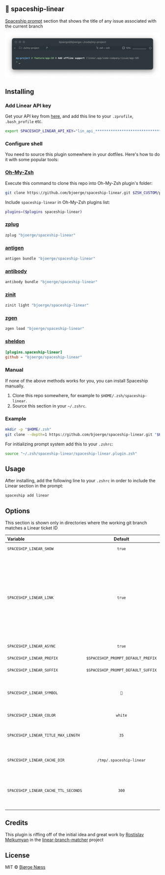 🚀 spaceship-linear
----

[Spaceship prompt](https://spaceship-prompt.sh/) section that shows the title of any issue associated with the current
branch

![Screenshot](screenshot.png)

## Installing

### Add Linear API key

Get your API key from [here](https://linear.app/settings/api), and add this line to your `.zprofile`, `.bash_profile`
etc.

```bash
export SPACESHIP_LINEAR_API_KEY="lin_api_****************************************"
```

### Configure shell

You need to source this plugin somewhere in your dotfiles. Here's how to do it with some popular tools:

### [Oh-My-Zsh]

Execute this command to clone this repo into Oh-My-Zsh plugin's folder:

```zsh
git clone https://github.com/bjoerge/spaceship-linear.git $ZSH_CUSTOM/plugins/spaceship-linear
```

Include `spaceship-linear` in Oh-My-Zsh plugins list:

```zsh
plugins=($plugins spaceship-linear)
```

### [zplug]

```zsh
zplug "bjoerge/spaceship-linear"
```

### [antigen]

```zsh
antigen bundle "bjoerge/spaceship-linear"
```

### [antibody]

```zsh
antibody bundle "bjoerge/spaceship-linear"
```

### [zinit]

```zsh
zinit light "bjoerge/spaceship-linear"
```

### [zgen]

```zsh
zgen load "bjoerge/spaceship-linear"
```

### [sheldon]

```toml
[plugins.spaceship-linear]
github = "bjoerge/spaceship-linear"
```

### Manual

If none of the above methods works for you, you can install Spaceship manually.

1. Clone this repo somewhere, for example to `$HOME/.zsh/spaceship-linear`.
2. Source this section in your `~/.zshrc`.

### Example

```zsh
mkdir -p "$HOME/.zsh"
git clone --depth=1 https://github.com/bjoerge/spaceship-linear.git "$HOME/.zsh/spaceship-linear"
```

For initializing prompt system add this to your `.zshrc`:

```zsh title=".zshrc"
source "~/.zsh/spaceship-linear/spaceship-linear.plugin.zsh"
```

## Usage

After installing, add the following line to your `.zshrc` in order to include the Linear section in the prompt:

```zsh
spaceship add linear
```

## Options

This section is shown only in directories where the working git branch matches a Linear ticket ID

| Variable                             |              Default               | Meaning                                                                                                                                                                                                                                                                                             |
|:-------------------------------------|:----------------------------------:|-----------------------------------------------------------------------------------------------------------------------------------------------------------------------------------------------------------------------------------------------------------------------------------------------------|
| `SPACESHIP_LINEAR_SHOW`              |               `true`               | Show the Linear section                                                                                                                                                                                                                                                                             |
| `SPACESHIP_LINEAR_LINK`              |               `true`               | Set to `true` to display link next to issue title or set to `false` to not show link at all. Alternatively, set to `text` to turn the issue title into a link using [OSC 8 hyperlinks](https://gist.github.com/egmontkob/eb114294efbcd5adb1944c9f3cb5feda) (note: this may cause rendering issues). |
| `SPACESHIP_LINEAR_ASYNC`             |               `true`               | Render section asynchronously                                                                                                                                                                                                                                                                       |
| `SPACESHIP_LINEAR_PREFIX`            | `$SPACESHIP_PROMPT_DEFAULT_PREFIX` | Prefix before section                                                                                                                                                                                                                                                                               |
| `SPACESHIP_LINEAR_SUFFIX`            | `$SPACESHIP_PROMPT_DEFAULT_SUFFIX` | Suffix after section                                                                                                                                                                                                                                                                                |
| `SPACESHIP_LINEAR_SYMBOL`            |                `󰻿`                | Symbol displayed before the section (requires [nerd fonts](https://www.nerdfonts.com/))                                                                                                                                                                                                             |
| `SPACESHIP_LINEAR_COLOR`             |              `white`               | Color of section                                                                                                                                                                                                                                                                                    |
| `SPACESHIP_LINEAR_TITLE_MAX_LENGTH`  |                `35`                | Max length of issue title. Longer titles will be truncated                                                                                                                                                                                                                                          |
| `SPACESHIP_LINEAR_CACHE_DIR`         |      `/tmp/.spaceship-linear`      | Which directory to cache ticket info in                                                                                                                                                                                                                                                             |
| `SPACESHIP_LINEAR_CACHE_TTL_SECONDS` |               `300`                | How long (in seconds) to cache ticket info for before re-fetching from the linear API                                                                                                                                                                                                               |

## Credits

This plugin is riffing off of the initial idea and great work by [Rostislav Melkumyan](https://github.com/RostiMelk) in
the [linear-branch-matcher](https://github.com/RostiMelk/linear-branch-matcher) project

## License

MIT © [Bjørge Næss](https://github.com/bjoerge/)

<!-- References -->

[Oh-My-Zsh]: https://ohmyz.sh/

[zplug]: https://github.com/zplug/zplug

[antigen]: https://antigen.sharats.me/

[antibody]: https://getantibody.github.io/

[zinit]: https://github.com/zdharma/zinit

[zgen]: https://github.com/tarjoilija/zgen

[sheldon]: https://sheldon.cli.rs/
